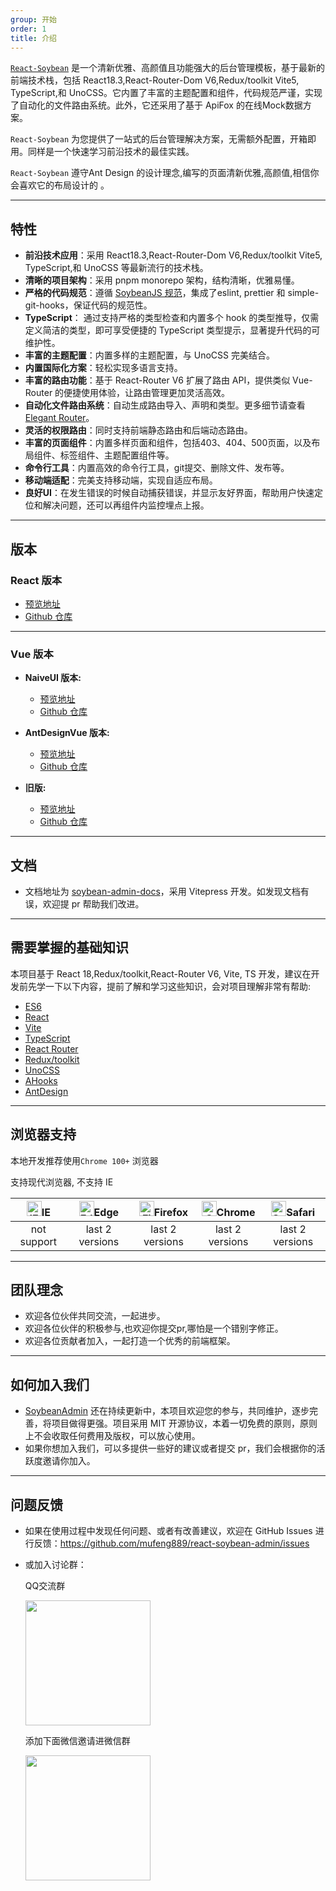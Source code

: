 ```yaml
---
group: 开始
order: 1
title: 介绍
---
```


[`React-Soybean`](https://github.com/mufeng889/react-soybean-admin) 是一个清新优雅、高颜值且功能强大的后台管理模板，基于最新的前端技术栈，包括 React18.3,React-Router-Dom V6,Redux/toolkit Vite5, TypeScript,和 UnoCSS。它内置了丰富的主题配置和组件，代码规范严谨，实现了自动化的文件路由系统。此外，它还采用了基于 ApiFox 的在线Mock数据方案。

`React-Soybean` 为您提供了一站式的后台管理解决方案，无需额外配置，开箱即用。同样是一个快速学习前沿技术的最佳实践。

`React-Soybean` 遵守Ant Design 的设计理念,编写的页面清新优雅,高颜值,相信你会喜欢它的布局设计的 。

---

## 特性

- **前沿技术应用**：采用 React18.3,React-Router-Dom V6,Redux/toolkit Vite5, TypeScript,和 UnoCSS 等最新流行的技术栈。
- **清晰的项目架构**：采用 pnpm monorepo 架构，结构清晰，优雅易懂。
- **严格的代码规范**：遵循 [SoybeanJS 规范](/zh/standard/)，集成了eslint, prettier 和 simple-git-hooks，保证代码的规范性。
- **TypeScript**： 通过支持严格的类型检查和内置多个 hook 的类型推导，仅需定义简洁的类型，即可享受便捷的 TypeScript 类型提示，显著提升代码的可维护性。
- **丰富的主题配置**：内置多样的主题配置，与 UnoCSS 完美结合。
- **内置国际化方案**：轻松实现多语言支持。
- **丰富的路由功能**：基于 React-Router V6 扩展了路由 API，提供类似 Vue-Router 的便捷使用体验，让路由管理更加灵活高效。
- **自动化文件路由系统**：自动生成路由导入、声明和类型。更多细节请查看 [Elegant Router](https://github.com/mufeng889/react-auto-router)。
- **灵活的权限路由**：同时支持前端静态路由和后端动态路由。
- **丰富的页面组件**：内置多样页面和组件，包括403、404、500页面，以及布局组件、标签组件、主题配置组件等。
- **命令行工具**：内置高效的命令行工具，git提交、删除文件、发布等。
- **移动端适配**：完美支持移动端，实现自适应布局。
- **良好UI**：在发生错误的时候自动捕获错误，并显示友好界面，帮助用户快速定位和解决问题，还可以再组件内监控埋点上报。

---


## 版本

### React 版本

- [预览地址](https://github.com/mufeng889/react-soybean-admin)
- [Github 仓库](https://react-soybean-admin.vercel.app)

--- 

### Vue 版本

- **NaiveUI 版本:**
  - [预览地址](https://naive.soybeanjs.cn/)
  - [Github 仓库](https://github.com/soybeanjs/soybean-admin)

- **AntDesignVue 版本:**
  - [预览地址](https://antd.soybeanjs.cn/)
  - [Github 仓库](https://github.com/soybeanjs/soybean-admin-antd)

- **旧版:**
  - [预览地址](https://legacy.soybeanjs.cn/)
  - [Github 仓库](https://github.com/soybeanjs/soybean-admin/tree/legacy)

--- 

## 文档

- 文档地址为 [soybean-admin-docs](https://github.com/soybeanjs/soybean-admin-docs)，采用 Vitepress 开发。如发现文档有误，欢迎提 pr 帮助我们改进。


---


## 需要掌握的基础知识

本项目基于 React 18,Redux/toolkit,React-Router V6, Vite, TS 开发，建议在开发前先学一下以下内容，提前了解和学习这些知识，会对项目理解非常有帮助:

- [ES6](https://es6.ruanyifeng.com/)
- [React](https://www.reactjs.cn/learn)
- [Vite](https://vitejs.dev/)
- [TypeScript](https://jkchao.github.io/typescript-book-chinese/#why)
- [React Router](https://reactrouter.com/zh/main)
- [Redux/toolkit](https://redux-toolkit.js.org/)
- [UnoCSS](https://uno.antfu.me/)
- [AHooks](https://ahooks.js.org/zh-CN/)
- [AntDesign](https://ant-design.antgroup.com/index-cn)


---

## 浏览器支持

本地开发推荐使用`Chrome 100+` 浏览器

支持现代浏览器, 不支持 IE

| [<img src="https://raw.githubusercontent.com/alrra/browser-logos/master/src/archive/internet-explorer_9-11/internet-explorer_9-11_48x48.png" alt="IE" width="24px" height="24px"  />](http://godban.github.io/browsers-support-badges/)IE | [<img src="https://raw.githubusercontent.com/alrra/browser-logos/master/src/edge/edge_48x48.png" alt=" Edge" width="24px" height="24px" />](http://godban.github.io/browsers-support-badges/)Edge | [<img src="https://raw.githubusercontent.com/alrra/browser-logos/master/src/firefox/firefox_48x48.png" alt="Firefox" width="24px" height="24px" />](http://godban.github.io/browsers-support-badges/)Firefox | [<img src="https://raw.githubusercontent.com/alrra/browser-logos/master/src/chrome/chrome_48x48.png" alt="Chrome" width="24px" height="24px" />](http://godban.github.io/browsers-support-badges/)Chrome | [<img src="https://raw.githubusercontent.com/alrra/browser-logos/master/src/safari/safari_48x48.png" alt="Safari" width="24px" height="24px" />](http://godban.github.io/browsers-support-badges/)Safari |
| :---------------------------------------------------------------------------------------------------------------------------------------------------------------------------------------------------------------------------------------: | :-----------------------------------------------------------------------------------------------------------------------------------------------------------------------------------------------: | :----------------------------------------------------------------------------------------------------------------------------------------------------------------------------------------------------------: | :------------------------------------------------------------------------------------------------------------------------------------------------------------------------------------------------------: | :------------------------------------------------------------------------------------------------------------------------------------------------------------------------------------------------------: |
|                                                                                                                not support                                                                                                                |                                                                                          last 2 versions                                                                                          |                                                                                               last 2 versions                                                                                                |                                                                                             last 2 versions                                                                                              |                                                                                             last 2 versions                                                                                              |

---


## 团队理念

- 欢迎各位伙伴共同交流，一起进步。
- 欢迎各位伙伴的积极参与,也欢迎你提交pr,哪怕是一个错别字修正。
- 欢迎各位贡献者加入，一起打造一个优秀的前端框架。


---

## 如何加入我们

- [SoybeanAdmin](https://github.com/honghuangdc/soybean-admin) 还在持续更新中，本项目欢迎您的参与，共同维护，逐步完善，将项目做得更强。项目采用 MIT 开源协议，本着一切免费的原则，原则上不会收取任何费用及版权，可以放心使用。
- 如果你想加入我们，可以多提供一些好的建议或者提交 pr，我们会根据你的活跃度邀请你加入。

---

## 问题反馈

- 如果在使用过程中发现任何问题、或者有改善建议，欢迎在 GitHub Issues 进行反馈：https://github.com/mufeng889/react-soybean-admin/issues

- 或加入讨论群：

  <div>
  	<p>QQ交流群</p>
    <img src="https://soybeanjs-1300612522.cos.ap-guangzhou.myqcloud.com/uPic/qq-soybean-admin-2.jpg" style="width:200px" />
  </div>

	<div>
		  <p>添加下面微信邀请进微信群</p>
		 <img src="https://soybeanjs-1300612522.cos.ap-guangzhou.myqcloud.com/uPic/wechat-soybeanjs.jpg" style="width:200px" />
	</div>
